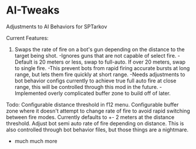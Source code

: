 # AI-Tweaks
Adjustments to AI Behaviors for SPTarkov

Current Features: 
1. Swaps the rate of fire on a bot's gun depending on the distance to the target being shot.
      -Ignores guns that are not capable of select fire.
      -Default is 20 meters or less, swap to full-auto. If over 20 meters, swap to single fire.
      -This prevent bots from rapid firing accurate bursts at long range, but lets them fire quickly at short range.
      -Needs adjustments to bot behavior configs currently to achieve true full auto fire at close range, this will be controlled through this mod in the future.
      -Implemented overly complicated buffer zone to build off of later.

Todo:
Configurable distance threshold in f12 menu.
Configurable buffer zone where it doesn't attempt to change rate of fire to avoid rapid switching between fire modes. Currently defaults to +- 2 meters at the distance threshold.
Adjust bot semi auto rate of fire depending on distance. This is also controlled through bot behavior files, but those things are a nightmare.
+ much much more
